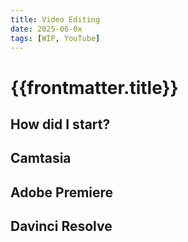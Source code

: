 ```yaml
---
title: Video Editing
date: 2025-06-0x
tags: [WIP, YouTube]
---
```


# {{frontmatter.title}}

## How did I start?

## Camtasia

## Adobe Premiere

## Davinci Resolve
